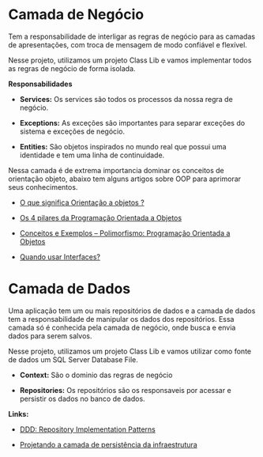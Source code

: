 # Camada de Negócio

Tem a responsabilidade de interligar as regras de negócio para as camadas de apresentações, com troca de mensagem de modo confiável e flexível.​

Nesse projeto, utilizamos um projeto Class Lib e vamos implementar todos as regras de negócio de forma isolada.

**Responsabilidades**

 - **Services:** Os services são todos os processos da nossa regra de negócio.

 - **Exceptions:** As exceções são importantes para separar exceções do sistema e exceções de negócio.
 
 - **Entities:** São objetos inspirados no mundo real que possui uma identidade e tem uma linha de continuidade.

 Nessa camada é de extrema importancia dominar os conceitos de orientação objeto, abaixo tem alguns artigos sobre OOP para aprimorar seus conhecimentos.

- [O que significa Orientação a objetos ?](http://www.macoratti.net/oo_conc2.htm)

- [Os 4 pilares da Programação Orientada a Objetos](https://www.devmedia.com.br/os-4-pilares-da-programacao-orientada-a-objetos/9264)


- [Conceitos e Exemplos – Polimorfismo: Programação Orientada a Objetos](https://www.devmedia.com.br/conceitos-e-exemplos-polimorfismo-programacao-orientada-a-objetos/18701)

- [Quando usar Interfaces?](http://www.mauda.com.br/?p=1077)

# Camada de Dados

Uma aplicação tem um ou mais repositórios de dados e a camada de dados tem a responsabilidade de manipular os dados dos repositórios. Essa camada só é conhecida pela camada de negócio, onde busca e envia dados para serem salvos.​

Nesse projeto, utilizamos um projeto Class Lib e vamos utilizar como fonte de dados um SQL Server Database File.

 - **Context:** São o dominio das regras de negócio
 
 - **Repositories:** Os repositórios são os responsaveis por acessar e persistir os dados no banco de dados. 

**Links:**

 - [DDD: Repository Implementation Patterns](https://lostechies.com/jimmybogard/2009/09/03/ddd-repository-implementation-patterns/)

 - [Projetando a camada de persistência da infraestrutura](https://docs.microsoft.com/pt-br/dotnet/standard/microservices-architecture/microservice-ddd-cqrs-patterns/infrastructure-persistence-layer-design)

 